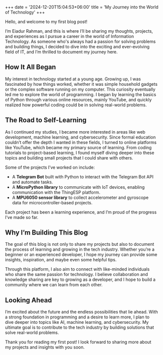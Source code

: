 +++
date = '2024-12-20T15:04:53+06:00'
title = 'My Journey into the World of Technology'
+++

Hello, and welcome to my first blog post!

I’m Eiadur Rahman, and this is where I’ll be sharing my thoughts, projects, and experiences as I pursue a career in the world of Information Technology. As someone who's always had a passion for solving problems and building things, I decided to dive into the exciting and ever-evolving field of IT, and I’m thrilled to document my journey here.

## How It All Began

My interest in technology started at a young age. Growing up, I was fascinated by how things worked, whether it was simple household gadgets or the complex software running on my computer. This curiosity eventually led me to explore the world of programming. I began by learning the basics of Python through various online resources, mainly YouTube, and quickly realized how powerful coding could be in solving real-world problems.

## The Road to Self-Learning

As I continued my studies, I became more interested in areas like web development, machine learning, and cybersecurity. Since formal education couldn’t offer the depth I wanted in these fields, I turned to online platforms like YouTube, which became my primary source of learning. From coding tutorials to project-based learning, I found myself diving deeper into these topics and building small projects that I could share with others.

Some of the projects I’ve worked on include:
- A **Telegram Bot** built with Python to interact with the Telegram Bot API and automate tasks.
- A **MicroPython library** to communicate with IoT devices, enabling communication with the ThingESP platform.
- A **MPU6050 sensor library** to collect accelerometer and gyroscope data for microcontroller-based projects.

Each project has been a learning experience, and I’m proud of the progress I’ve made so far.

## Why I’m Building This Blog

The goal of this blog is not only to share my projects but also to document the process of learning and growing in the tech industry. Whether you’re a beginner or an experienced developer, I hope my journey can provide some insights, inspiration, and maybe even some helpful tips.

Through this platform, I also aim to connect with like-minded individuals who share the same passion for technology. I believe collaboration and knowledge sharing are key to growing as a developer, and I hope to build a community where we can learn from each other.

## Looking Ahead

I’m excited about the future and the endless possibilities that lie ahead. With a strong foundation in programming and a desire to learn more, I plan to dive deeper into topics like AI, machine learning, and cybersecurity. My ultimate goal is to contribute to the tech industry by building solutions that solve real-world problems.

Thank you for reading my first post! I look forward to sharing more about my projects and insights with you soon.
